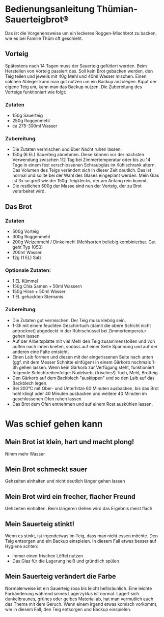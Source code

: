 # Bedienungsanleitung Thümian-Sauerteigbrot®

Das ist die Vorgehensweise um ein leckeres Roggen-Mischbrot zu backen, wie es 
bei Familie Thüm oft geschieht. 


## Vorteig

Spätestens nach 14 Tagen muss der Sauerteig gefüttert werden. Beim Herstellen 
von Vorteig passiert das. Soll kein Brot gebacken werden, den Teig teilen und 
jeweils mit 40g Mehl und 40ml Wasser mischen. Einen solchen Ableger kann man 
gut nutzen um ein Backup anzulegen. Kippt der eigene Teig um, kann man 
das Backup nutzen. Die Zubereitung des Vorteigs funktioniert wie folgt:

### Zutaten

* 150g Sauerteig
* 250g Roggenmehl
* ca 275-300ml Wasser

### Zubereitung

* Die Zutaten vermischen und über Nacht ruhen lassen.
* 150g (6 EL) Sauerteig abnehmen. Diese können vor der nächsten Verwendung
  zwischen 1/2 Tag bei Zimmertemperatur oder bis zu 14 Tage in einem fest
  verschlossenen Schraubglas im Kühlschrank altern. Das Volumen des Teigs 
  verändert sich in dieser Zeit deutlich. Das ist normal und sollte bei der Wahl des Glases 
  eingeplant werden. Mein Glas ist 3x so groß wie der 150g-Teigklecks, der am Anfang 
  rein kommt.
* Die restlichen 500g der Masse sind nun der Vorteig, der zu Brot verarbeitet wird.

## Das Brot
### Zutaten
* 500g Vorteig
* 300g Roggenmehl
* 200g Weizenmehl / Dinkelmehl (Mehlsorten beliebig kombinierbar. Gut geht Typ 1050)
* 200ml Wasser.
* 12g (1 EL) Salz

### Optionale Zutaten:

* 1 EL Kümmel
* 150g Chia Samen + 50ml Wassern
* 150g Hirse + 50ml Wasser
* 1 EL gehackten Sternanis

### Zubereitung

* Die Zutaten gut vermischen. Der Teig muss klebrig sein.
* 1-3h mit einem feuchten Geschirrtuch (damit die obere Schicht nicht 
  antrocknet) abgedeckt in der Rührschüssel bei Zimmertemperatur gehen lassen
* Auf der Arbeitsplatte mit viel Mehl den Teig zusammenstoßen und von außen
  nach innen kneten, sodass auf einer Seite Spannung und auf der anderen eine
  Falte entsteht.
* Einen Laib formen und diesen mit der eingerissenen Seite nach unten (ggf. mit dem Messer Schnitte
  einfügen) in einem Gärkorb nochmals 1-3h gehen lassen. Wenn kein Gärkorb zur Verfügung steht, funktioniert folgende Schichtreihenfolge: Nudelsieb, (frisches!) Tuch, Mehl, Brotteig.
* Den Gärkorb auf dem Backblech "auskippen" und so den Laib auf das Backblech legen.
* Bei 200°C mit Ober- und Unterhitze 60 Minuten ausbacken, bis das Brot hohl
  klingt oder 40 Minuten ausbacken und weitere 40 Minuten im geschlossenen Ofen
  ruhen lassen.
* Das Brot dem Ofen entnehmen und auf einem Rost auskühlen lassen.


# Was schief gehen kann

## Mein Brot ist klein, hart und macht plong!

Nimm mehr Wasser

## Mein Brot schmeckt sauer

Gehzeiten einhalten und nicht deutlich länger gehen lassen


## Mein Brot wird ein frecher, flacher Freund

Gehzeiten einhalten. Beim längeren Gehen wird das Ergebnis meist flach.

## Mein Sauerteig stinkt!

Wenn es stinkt, ist irgendetwas im Teig, dass man nicht essen möchte.
Den Teig entsorgen und ein Backup einspielen. In diesem Fall etwas besser auf Hygiene achten:

* immer einen frischen Löffel nutzen
* Das Glas für die Lagerung heiß und gründlich spülen

## Mein Sauerteig verändert die Farbe

Normalerweise ist ein Sauerteig rosa bis leicht hellbräunlich. Eine leichte 
Farbänderung während seines Lagerzyklus ist normal. Lagert sich dunkelbraunes, 
grünes oder gelbes Material ab, hat man vermutlich auch das Thema mit dem 
Geruch. Wenn einem irgend etwas komisch vorkommt, wie in diesem Fall, den Teig 
entsorgen und Backup einspielen.
